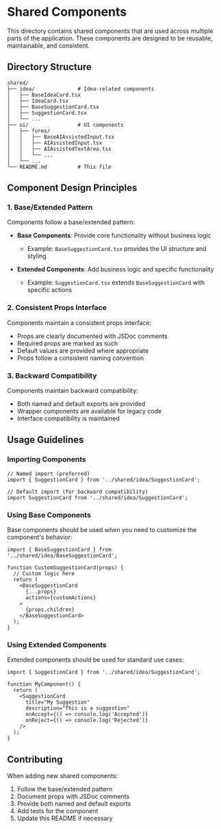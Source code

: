 # Shared Components

This directory contains shared components that are used across multiple parts of the application. These components are designed to be reusable, maintainable, and consistent.

## Directory Structure

```
shared/
├── idea/              # Idea-related components
│   ├── BaseIdeaCard.tsx
│   ├── IdeaCard.tsx
│   ├── BaseSuggestionCard.tsx
│   ├── SuggestionCard.tsx
│   └── ...
├── ui/                # UI components
│   ├── forms/
│   │   ├── BaseAIAssistedInput.tsx
│   │   ├── AIAssistedInput.tsx
│   │   ├── AIAssistedTextArea.tsx
│   │   └── ...
│   └── ...
└── README.md          # This file
```

## Component Design Principles

### 1. Base/Extended Pattern

Components follow a base/extended pattern:

- **Base Components**: Provide core functionality without business logic
  - Example: `BaseSuggestionCard.tsx` provides the UI structure and styling
  
- **Extended Components**: Add business logic and specific functionality
  - Example: `SuggestionCard.tsx` extends `BaseSuggestionCard` with specific actions

### 2. Consistent Props Interface

Components maintain a consistent props interface:

- Props are clearly documented with JSDoc comments
- Required props are marked as such
- Default values are provided where appropriate
- Props follow a consistent naming convention

### 3. Backward Compatibility

Components maintain backward compatibility:

- Both named and default exports are provided
- Wrapper components are available for legacy code
- Interface compatibility is maintained

## Usage Guidelines

### Importing Components

```tsx
// Named import (preferred)
import { SuggestionCard } from '../shared/idea/SuggestionCard';

// Default import (for backward compatibility)
import SuggestionCard from '../shared/idea/SuggestionCard';
```

### Using Base Components

Base components should be used when you need to customize the component's behavior:

```tsx
import { BaseSuggestionCard } from '../shared/idea/BaseSuggestionCard';

function CustomSuggestionCard(props) {
  // Custom logic here
  return (
    <BaseSuggestionCard
      {...props}
      actions={customActions}
    >
      {props.children}
    </BaseSuggestionCard>
  );
}
```

### Using Extended Components

Extended components should be used for standard use cases:

```tsx
import { SuggestionCard } from '../shared/idea/SuggestionCard';

function MyComponent() {
  return (
    <SuggestionCard
      title="My Suggestion"
      description="This is a suggestion"
      onAccept={() => console.log('Accepted')}
      onReject={() => console.log('Rejected')}
    />
  );
}
```

## Contributing

When adding new shared components:

1. Follow the base/extended pattern
2. Document props with JSDoc comments
3. Provide both named and default exports
4. Add tests for the component
5. Update this README if necessary
